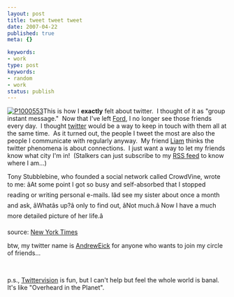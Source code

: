 ```yaml
---
layout: post
title: tweet tweet tweet
date: 2007-04-22
published: true
meta: {}

keywords:
- work
type: post
keywords:
- random
- work
status: publish
---
```



[![P1000553](http://media.eick.us/2011/05/272099387_76224d57a8_m.jpg)](http://www.flickr.com/photos/37477626@N00/272099387/ "P1000553")This is how I **exactly** felt about twitter.  I thought of it as "group instant message."  Now that I've left [Ford](http://blog.andyeick.com/2007/03/21/FoMoCo+No+Mo.aspx), I no longer see those friends every day.  I thought [twitter](http://twitter.com/) would be a way to keep in touch with them all at the same time.  As it turned out, the people I tweet the most are also the people I communicate with regularly anyway.  My friend [Liam](http://blog.licasdigital.com/2007/04/the_twitter_cur.html) thinks the twitter phenomena is about connections.  I just want a way to let my friends know what city I'm in!  (Stalkers can just subscribe to my [RSS feed](http://twitter.com/statuses/user_timeline/1166771.rss) to know where I am...)

 <!-- blockquote  -->

Tony Stubblebine, who founded a social network called CrowdVine, wrote to me: âAt some point I got so busy and self-absorbed that I stopped reading or writing personal e-mails. Iâd see my sister about once a month and ask, âWhatâs up?â only to find out, âNot much.â Now I have a much more detailed picture of her life.â



source: [New York Times](http://www.nytimes.com/2007/04/22/business/yourmoney/22stream.html?ex=1334894400&en=4626986927aa5897&ei=5124&partner=permalink&exprod=permalink)

<!-- endblockquote  -->

btw, my twitter name is [AndrewEick](http://twitter.com/AndrewEick) for anyone who wants to join my circle of friends...



 



p.s., [Twittervision](http://twittervision.com/) is fun, but I can't help but feel the whole world is banal.  It's like "Overheard in the Planet".

